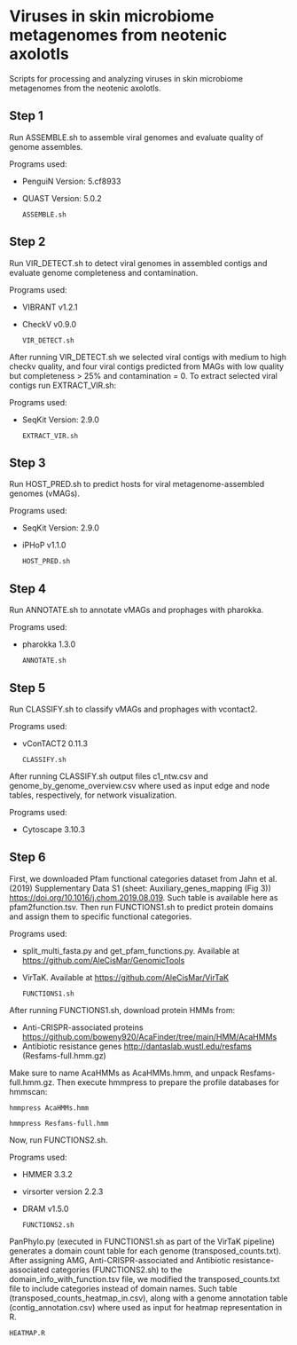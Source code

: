 # Viruses in skin microbiome metagenomes from neotenic axolotls
Scripts for processing and analyzing viruses in skin microbiome metagenomes from the neotenic axolotls.

## Step 1
Run ASSEMBLE.sh to assemble viral genomes and evaluate quality of genome assembles.

Programs used:
* PenguiN Version: 5.cf8933
* QUAST Version: 5.0.2

    `ASSEMBLE.sh`
## Step 2
Run VIR_DETECT.sh to detect viral genomes in assembled contigs and evaluate genome completeness and contamination.

Programs used:
* VIBRANT v1.2.1
* CheckV v0.9.0

    `VIR_DETECT.sh`

After running VIR_DETECT.sh we selected viral contigs with medium to high checkv quality, and four viral contigs predicted from MAGs with low quality but completeness > 25% and contamination = 0. To extract selected viral contigs run EXTRACT_VIR.sh:

Programs used:
* SeqKit Version: 2.9.0

    `EXTRACT_VIR.sh`
## Step 3
Run HOST_PRED.sh to predict hosts for viral metagenome-assembled genomes (vMAGs).

Programs used:
* SeqKit Version: 2.9.0
* iPHoP v1.1.0

     `HOST_PRED.sh`
## Step 4
Run ANNOTATE.sh to annotate vMAGs and prophages with pharokka.

Programs used:
* pharokka 1.3.0

     `ANNOTATE.sh`
## Step 5
Run CLASSIFY.sh to classify vMAGs and prophages with vcontact2.

Programs used:
* vConTACT2 0.11.3

     `CLASSIFY.sh`

After running CLASSIFY.sh output files c1_ntw.csv and genome_by_genome_overview.csv where used as input edge and node tables, respectively, for network visualization. 

Programs used:
* Cytoscape 3.10.3

## Step 6
First, we downloaded Pfam functional categories dataset from Jahn et al. (2019) Supplementary Data S1 (sheet: Auxiliary_genes_mapping (Fig 3)) https://doi.org/10.1016/j.chom.2019.08.019. Such table is available here as pfam2function.tsv. Then run FUNCTIONS1.sh to predict protein domains and assign them to specific functional categories.

Programs used:
* split_multi_fasta.py and get_pfam_functions.py. Available at https://github.com/AleCisMar/GenomicTools
* VirTaK. Available at https://github.com/AleCisMar/VirTaK

     `FUNCTIONS1.sh`

After running FUNCTIONS1.sh, download protein HMMs from:
* Anti-CRISPR-associated proteins https://github.com/boweny920/AcaFinder/tree/main/HMM/AcaHMMs
* Antibiotic resistance genes http://dantaslab.wustl.edu/resfams (Resfams-full.hmm.gz)

Make sure to name AcaHMMs as AcaHMMs.hmm, and unpack Resfams-full.hmm.gz. Then execute hmmpress to prepare the profile databases for hmmscan:
```{bash, eval=FALSE, echo=TRUE}
hmmpress AcaHMMs.hmm
```
```{bash, eval=FALSE, echo=TRUE}
hmmpress Resfams-full.hmm
```

Now, run FUNCTIONS2.sh.

Programs used:
* HMMER 3.3.2
* virsorter version 2.2.3
* DRAM v1.5.0

     `FUNCTIONS2.sh`

PanPhylo.py (executed in FUNCTIONS1.sh as part of the VirTaK pipeline) generates a domain count table for each genome (transposed_counts.txt). After assigning AMG, Anti-CRISPR-associated and Antibiotic resistance-associated categories (FUNCTIONS2.sh) to the domain_info_with_function.tsv file, we modified the transposed_counts.txt file to include categories instead of domain names. Such table (transposed_counts_heatmap_in.csv), along with a genome annotation table (contig_annotation.csv) where used as input for heatmap representation in R.

`HEATMAP.R`
